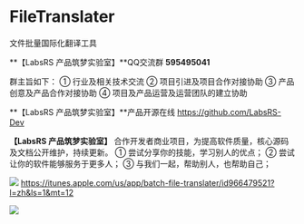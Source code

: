 # FileTranslater
文件批量国际化翻译工具

**【LabsRS 产品筑梦实验室】**QQ交流群 **595495041**

群主旨如下：
① 行业及相关技术交流
② 项目引进及项目合作对接协助
③ 产品创意及产品合作对接协助
④ 项目及产品运营及运营团队的建立协助

**【LabsRS 产品筑梦实验室】**产品开源在线 https://github.com/LabsRS-Dev

**【LabsRS 产品筑梦实验室】** 合作开发者商业项目，为提高软件质量，核心源码及文档公开维护，持续更新。
① 尝试分享你的技能，学习别人的优点；
② 尝试让你的软件能够服务于更多人；
③ 与我们一起，帮助别人，也帮助自己；

[![](http://res.cloudinary.com/dfzokzfi5/image/upload/c_scale,w_124/v1411092419/app-store-button_pw05je.png)](https://itunes.apple.com/us/app/batch-file-translater/id966479521?l=zh&ls=1&mt=12) https://itunes.apple.com/us/app/batch-file-translater/id966479521?l=zh&ls=1&mt=12

![](http://a5.mzstatic.com/us/r30/Purple3/v4/24/a7/d2/24a7d2dc-09d2-844e-ba83-ee76a9071f2f/screen800x500.jpeg)
